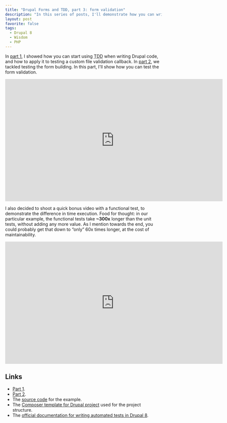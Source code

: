 ```yaml
---
title: "Drupal Forms and TDD, part 3: form validation"
description: "In this series of posts, I'll demonstrate how you can write forms in Drupal while using true TDD. In this third part, we'll talk about testing how the form is validated."
layout: post
favorite: false
tags:
  - Drupal 8
  - Wisdom
  - PHP
---
```


In [part 1](/lore/2018/01/29/drupal-forms-and-tdd-part-1-file-validation/), I showed how you can start using <abbr title="Test Driven Development">TDD</abbr> when writing Drupal code, and how to apply it to testing a custom file validation callback. In [part 2](/lore/2018/02/05/drupal-forms-and-tdd-part-2-form-building/), we tackled testing the form building. In this part, I'll show how you can test the form validation.

<iframe src="https://www.youtube.com/embed/yLpNHiTVlhY" width="700" height="394" frameborder="0" allow="autoplay; encrypted-media" allowfullscreen></iframe>

I also decided to shoot a quick bonus video with a functional test, to demonstrate the difference in time execution. Food for thought: in our particular example, the functional tests take **~300x** longer than the unit tests, without adding any more value. As I mention towards the end, you could probably get that down to &ldquo;only&rdquo; 60x times longer, at the cost of maintainability.

<iframe src="https://www.youtube.com/embed/Mze8aLFecp0" width="700" height="394" frameborder="0" allow="autoplay; encrypted-media" allowfullscreen></iframe>

## Links

* [Part 1](/lore/2018/01/29/drupal-forms-and-tdd-part-1-file-validation/).
* [Part 2](/lore/2018/02/05/drupal-forms-and-tdd-part-2-form-building/).
* The [source code](https://github.com/wadmiraal/drupal8_tdd_form_validation) for the example.
* The [Composer template for Drupal project](https://github.com/drupal-composer/drupal-project) used for the project structure.
* The [official documentation for writing automated tests in Drupal 8](https://api.drupal.org/api/drupal/core%21core.api.php/group/testing/8.5.x).
